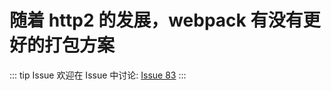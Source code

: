 # 随着 http2 的发展，webpack 有没有更好的打包方案



::: tip Issue 
 欢迎在 Issue 中讨论: [Issue 83](https://github.com/shfshanyue/Daily-Question/issues/83) 
:::

